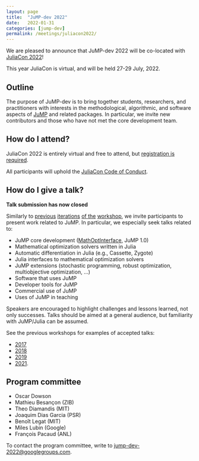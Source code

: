 ```yaml
---
layout: page
title:  "JuMP-dev 2022"
date:   2022-01-31
categories: [jump-dev]
permalink: /meetings/juliacon2022/
---
```


We are pleased to announce that JuMP-dev 2022 will be co-located with
[JuliaCon 2022](https://juliacon.org/2022)!

This year JuliaCon is virtual, and will be held 27-29 July, 2022.

## Outline

The purpose of JuMP-dev is to bring together students, researchers, and
practitioners with interests in the methodological, algorithmic, and software aspects of
[JuMP](https://github.com/jump-dev/JuMP.jl) and related packages. In particular,
we invite new contributors and those who have not met the core development team.

## How do I attend?

JuliaCon 2022 is entirely virtual and free to attend, but
[registration is required](https://juliacon.org/2022/tickets/).

All participants will uphold the [JuliaCon Code of Conduct](https://juliacon.org/2022/coc/).

## How do I give a talk?

**Talk submission has now closed**

Similarly to [previous](/meetings/mit2017) [iterations](/meetings/bordeaux2018)
[of the](/meetings/santiago2019) [workshop](/meetings/juliacon2021), we invite
participants to present work related to JuMP. In particular, we especially seek
talks related to:

- JuMP core development ([MathOptInterface](https://github.com/JuliaOpt/MathOptInterface.jl), JuMP 1.0)
- Mathematical optimization solvers written in Julia
- Automatic differentiation in Julia (e.g., Cassette, Zygote)
- Julia interfaces to mathematical optimization solvers
- JuMP extensions (stochastic programming, robust optimization, multiobjective optimization, ...)
- Software that uses JuMP
- Developer tools for JuMP
- Commercial use of JuMP
- Uses of JuMP in teaching

Speakers are encouraged to highlight challenges and lessons learned, not only
successes. Talks should be aimed at a general audience, but familiarity with
JuMP/Julia can be assumed.

See the previous workshops for examples of accepted talks:
 * [2017](/meetings/mit2017/)
 * [2018](/meetings/bordeaux2018/)
 * [2019](/meetings/santiago2019)
 * [2021](/meetings/juliacon2021).

## Program committee

 * Oscar Dowson
 * Mathieu Besançon (ZIB)
 * Theo Diamandis (MIT)
 * Joaquim Dias Garcia (PSR)
 * Benoît Legat (MIT)
 * Miles Lubin (Google)
 * François Pacaud (ANL)

To contact the program committee, write to [jump-dev-2022@googlegroups.com](mailto:jump-dev-2022@googlegroups.com).
